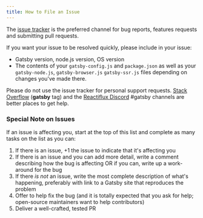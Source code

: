 ```yaml
---
title: How to File an Issue
---
```


The [issue tracker](https://github.com/gatsbyjs/gatsby/issues) is the preferred channel for bug reports, features requests and submitting pull requests.

If you want your issue to be resolved quickly, please include in your issue:

- Gatsby version, node.js version, OS version
- The contents of your `gatsby-config.js` and `package.json` as well as your
  `gatsby-node.js`, `gatsby-browser.js` `gatsby-ssr.js` files depending on
  changes you've made there.

Please do not use the issue tracker for personal support requests. [Stack Overflow](http://stackoverflow.com/questions/ask?tags=gatsby) (**gatsby** tag) and the [Reactiflux Discord](https://discord.gg/0ZcbPKXt5bVoxkfV) #gatsby channels are better places to get help.

### Special Note on Issues

If an issue is affecting you, start at the top of this list and complete as many tasks on the list as you can:

1.  If there is an issue, +1 the issue to indicate that it's affecting you
2.  If there is an issue and you can add more detail, write a comment describing how the bug is affecting OR if you can, write up a work-around for the bug
3.  If there _is not_ an issue, write the most complete description of what's happening, preferably with link to a Gatsby site that reproduces the problem
4.  Offer to help fix the bug (and it is totally expected that you ask for help; open-source maintainers want to help contributors)
5.  Deliver a well-crafted, tested PR

